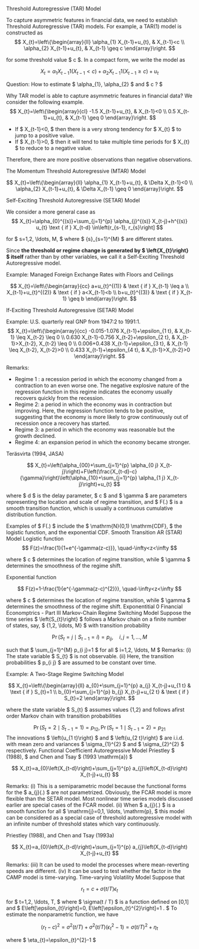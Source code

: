 Threshold Autoregressive (TAR) Model

To capture asymmetric features in financial data, we need to establish Threshold Autoregressive (TAR) models. For example, a TAR(1) model is constructed as
$$
X_{t}=\left\{\begin{array}{ll}
\alpha_{1} X_{t-1}+u_{t}, & X_{t-1}<c \\
\alpha_{2} X_{t-1}+u_{t}, & X_{t-1} \geq c
\end{array}\right.
$$

for some threshold value $ c $. In a compact form, we write the model as

$$
X_{t}=\alpha_{1} X_{t-1} 1\left(X_{t-1}<c\right)+\alpha_{2} X_{t-1} 1\left(X_{t-1} \geq c\right)+u_{t}
$$

Question: How to estimate $ \alpha_{1}, \alpha_{2} $ and $ c ? $

Why TAR model is able to capture asymmetric features in financial data? We consider the following example.
$$
X_{t}=\left\{\begin{array}{cl}
-1.5 X_{t-1}+u_{t}, & X_{t-1}<0 \\
0.5 X_{t-1}+u_{t}, & X_{t-1} \geq 0
\end{array}\right.
$$

- If $ X_{t-1}<0, $ then there is a very strong tendency for $ X_{t} $ to jump to a positive value.
- If $ X_{t-1}>0, $ then it will tend to take multiple time periods for $ X_{t} $ to reduce to a negative value.

Therefore, there are more positive observations than negative observations.

The Momentum Threshold Autoregressive (MTAR) Model

$$
X_{t}=\left\{\begin{array}{ll}
\alpha_{1} X_{t-1}+u_{t}, & \Delta X_{t-1}<0 \\
\alpha_{2} X_{t-1}+u_{t}, & \Delta X_{t-1} \geq 0
\end{array}\right.
$$

Self-Exciting Threshold Autoregressive (SETAR) Model

We consider a more general case as
$$
X_{t}=\alpha_{0}^{(s)}+\sum_{j=1}^{p} \alpha_{j}^{(s)} X_{t-j}+h^{(s)} u_{t} \text { if } X_{t-d} \in\left(r_{s-1}, r_{s}\right]
$$

for $ s=1,2, \ldots, M, $ where $ \{s\}_{s=1}^{M} $ are different states.

Since **the threshold or regime change is generated by $ \left\{X_{t}\right\} $ itself** rather than by other variables, we call it a Self-Exciting Threshold Autoregressive model.

Example: Managed Foreign Exchange Rates with Floors and Ceilings

$$
X_{t}=\left\{\begin{array}{cc}
a+u_{t}^{(1)} & \text { if } X_{t-1} \leq a \\
X_{t-1}+u_{t}^{(2)} & \text { if } a<X_{t-1}<b \\
b+u_{t}^{(3)} & \text { if } X_{t-1} \geq b
\end{array}\right.
$$

If-Exciting Threshold Autoregressive (SETAR) Model

Example: U.S. quarterly real GNP from 1947:2 to 1991:1.
$$
X_{t}=\left\{\begin{array}{cc}
-0.015-1.076 X_{t-1}+\epsilon_{1 t}, & X_{t-1} \leq X_{t-2} \leq 0 \\
0.630 X_{t-1}-0.756 X_{t-2}+\epsilon_{2 t}, & X_{t-1}>X_{t-2}, X_{t-2} \leq 0 \\
0.006+0.438 X_{t-1}+\epsilon_{3 t}, & X_{t-1} \leq X_{t-2}, X_{t-2}>0 \\
0.433 X_{t-1}+\epsilon_{4 t}, & X_{t-1}>X_{t-2}>0
\end{array}\right.
$$

Remarks:

- Regime 1 : a recession period in which the economy changed from a contraction to an even worse one. The negative explosive nature of the regression function in this regime indicates the economy usually recovers quickly from the recession.
- Regime 2: a period in which the economy was in contraction but improving. Here, the regression function tends to be positive, suggesting that the economy is more likely to grow continuously out of recession once a recovery has started.
- Regime 3: a period in which the economy was reasonable but the growth declined.
- Regime 4: an expansion period in which the economy became
    stronger.

Teräsvirta (1994, JASA)

$$
X_{t}=\left(\alpha_{00}+\sum_{j=1}^{p} \alpha_{0 j} X_{t-j}\right)+F\left(\frac{X_{t-d}-c}{\gamma}\right)\left(\alpha_{10}+\sum_{j=1}^{p} \alpha_{1 j} X_{t-j}\right)+u_{t}
$$

where $ d $ is the delay parameter, $ c $ and $ \gamma $ are parameters representing the location and scale of regime transition, and $ F(.) $ is a smooth transition function, which is usually a continuous cumulative distribution function.

Examples of $ F(.) $ include the $ \mathrm{N}(0,1) \mathrm{CDF}, $ the logistic function, and the
exponential CDF.
Smooth Transition AR (STAR) Model
Logistic function
$$
F(z)=\frac{1}{1+e^{-\gamma(z-c)}}, \quad-\infty<z<\infty
$$

where $ c $ determines the location of regime transition, while $ \gamma $ determines
the smoothness of the regime shift.

Exponential function

$$
F(z)=1-\frac{1}{e^{-\gamma(z-c)^{2}}}, \quad-\infty<z<\infty
$$

where $ c $ determines the location of regime transition, while $ \gamma $ determines
the smoothness of the regime shift.
Exponentitial
0
Financial Economptrics - Part III
Markov-Chain Regime Switching Model
Suppose the time series $ \left\{S_{t}\right\} $ follows a Markov chain on a finite number of
states, say, $ \{1,2, \ldots, M\} $ with transition probability

$$
\operatorname{Pr}\left(S_{t}=j \mid S_{t-1}=i\right)=p_{i j}, \quad i, j=1, \ldots, M
$$

such that $ \sum_{j=1}^{M} p_{i j}=1 $ for all $ i=1,2, \ldots, M $ Remarks:
(i) The state variable $ S_{t} $ is not observable.
(ii) Here, the transition probabilities $ p_{i j} $ are assumed to be constant over
time.

Example: A Two-Stage Regime Switching Model

$$
X_{t}=\left\{\begin{array}{ll}
a_{0}+\sum_{j=1}^{p} a_{j} X_{t-j}+u_{1 t} & \text { if } S_{t}=1 \\
b_{0}+\sum_{j=1}^{p} b_{j} X_{t-j}+u_{2 t} & \text { if } S_{t}=2
\end{array}\right.
$$

where the state variable $ S_{t} $ assumes values \{1,2\} and follows afirst order
Markov chain with transition probabilities

$$
\operatorname{Pr}\left(S_{t}=2 \mid S_{t-1}=1\right)=p_{12}, \operatorname{Pr}\left(S_{t}=1 \mid S_{t-1}=2\right)=p_{21}
$$
The innovations $ \left\{u_{1 t}\right\} $ and $ \left\{u_{2 t}\right\} $ are i.i.d. with mean zero and variances
$ \sigma_{1}^{2} $ and $ \sigma_{2}^{2} $ respectively.
Functional Coefficient Autoregressive Model
Priestley $ (1988), $ and Chen and Tsay $ (1993 \mathrm{a}) $

$$
X_{t}=a_{0}\left(X_{t-d}\right)+\sum_{j=1}^{p} a_{j}\left(X_{t-d}\right) X_{t-j}+u_{t}
$$

Remarks:
(i) This is a semiparametric model because the functional forms for the
$ a_{j}(.) $ are not parametrized. Obviously, the FCAR model is more flexible
than the SETAR model. Most nonlinear time series models discussed
earlier are special cases of the FCAR model.
(ii) When $ a_{j}(.) $ is a smooth function for all $ \mathrm{j}=0,1, \ldots, \mathrm{p}, $ this model can be
considered as a special case of threshold autoregressive model with an
infinite number of threshold states which vary continuously.

Priestley (1988), and Chen and Tsay (1993a)

$$
X_{t}=a_{0}\left(X_{t-d}\right)+\sum_{j=1}^{p} a_{j}\left(X_{t-d}\right) X_{t-j}+u_{t}
$$

Remarks:
(iii) It can be used to model the processes where mean-reverting speeds
are different.
(iv) It can be used to test whether the factor in the CAMP model is
time-varying.
Time-varying Volatility Model
Suppose that

$$
r_{t}=c+\sigma(t / T) \epsilon_{t}
$$

for $ t=1,2, \ldots, T, $ where $ \sigma(t / T) $ is a function defined on [0,1] and $ E\left[\epsilon_{t}\right]=0, E\left[\epsilon_{t}^{2}\right]=1 . $ To estimate the nonparametric function, we have

$$
\left(r_{t}-c\right)^{2}=\sigma^{2}(t / T)+\sigma^{2}(t / T)\left(\epsilon_{t}^{2}-1\right)=\sigma(t / T)^{2}+\eta_{t}
$$

where $ \eta_{t}=\epsilon_{t}^{2}-1 $